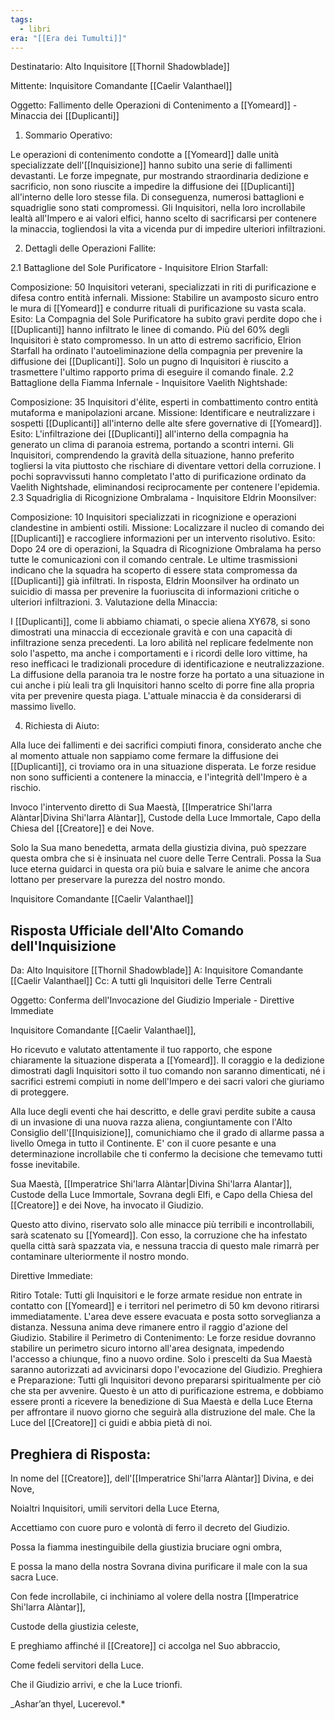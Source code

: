 ```yaml
---
tags:
  - libri
era: "[[Era dei Tumulti]]"
---
```

Destinatario: Alto Inquisitore [[Thornil Shadowblade]]

Mittente: Inquisitore Comandante [[Caelir Valanthael]]

Oggetto: Fallimento delle Operazioni di Contenimento a [[Yomeard]] - Minaccia dei [[Duplicanti]]

1. Sommario Operativo:

Le operazioni di contenimento condotte a [[Yomeard]] dalle unità specializzate dell'[[Inquisizione]] hanno subito una serie di fallimenti devastanti. Le forze impegnate, pur mostrando straordinaria dedizione e sacrificio, non sono riuscite a impedire la diffusione dei [[Duplicanti]] all'interno delle loro stesse fila. Di conseguenza, numerosi battaglioni e squadriglie sono stati compromessi. Gli Inquisitori, nella loro incrollabile lealtà all'Impero e ai valori elfici, hanno scelto di sacrificarsi per contenere la minaccia, togliendosi la vita a vicenda pur di impedire ulteriori infiltrazioni.

2. Dettagli delle Operazioni Fallite:

2.1 Battaglione del Sole Purificatore - Inquisitore Elrion Starfall:

Composizione: 50 Inquisitori veterani, specializzati in riti di purificazione e difesa contro entità infernali.
Missione: Stabilire un avamposto sicuro entro le mura di [[Yomeard]] e condurre rituali di purificazione su vasta scala.
Esito: La Compagnia del Sole Purificatore ha subito gravi perdite dopo che i [[Duplicanti]] hanno infiltrato le linee di comando. Più del 60% degli Inquisitori è stato compromesso. In un atto di estremo sacrificio, Elrion Starfall ha ordinato l'autoeliminazione della compagnia per prevenire la diffusione dei [[Duplicanti]]. Solo un pugno di Inquisitori è riuscito a trasmettere l'ultimo rapporto prima di eseguire il comando finale.
2.2 Battaglione della Fiamma Infernale - Inquisitore Vaelith Nightshade:

Composizione: 35 Inquisitori d'élite, esperti in combattimento contro entità mutaforma e manipolazioni arcane.
Missione: Identificare e neutralizzare i sospetti [[Duplicanti]] all'interno delle alte sfere governative di [[Yomeard]].
Esito: L'infiltrazione dei [[Duplicanti]] all'interno della compagnia ha generato un clima di paranoia estrema, portando a scontri interni. Gli Inquisitori, comprendendo la gravità della situazione, hanno preferito togliersi la vita piuttosto che rischiare di diventare vettori della corruzione. I pochi sopravvissuti hanno completato l'atto di purificazione ordinato da Vaelith Nightshade, eliminandosi reciprocamente per contenere l'epidemia.
2.3 Squadriglia di Ricognizione Ombralama - Inquisitore Eldrin Moonsilver:

Composizione: 10 Inquisitori specializzati in ricognizione e operazioni clandestine in ambienti ostili.
Missione: Localizzare il nucleo di comando dei [[Duplicanti]] e raccogliere informazioni per un intervento risolutivo.
Esito: Dopo 24 ore di operazioni, la Squadra di Ricognizione Ombralama ha perso tutte le comunicazioni con il comando centrale. Le ultime trasmissioni indicano che la squadra ha scoperto di essere stata compromessa da [[Duplicanti]] già infiltrati. In risposta, Eldrin Moonsilver ha ordinato un suicidio di massa per prevenire la fuoriuscita di informazioni critiche o ulteriori infiltrazioni.
3. Valutazione della Minaccia:

I [[Duplicanti]], come li abbiamo chiamati, o specie aliena XY678, si sono dimostrati una minaccia di eccezionale gravità e con una capacità di infiltrazione senza precedenti. La loro abilità nel replicare fedelmente non solo l'aspetto, ma anche i comportamenti e i ricordi delle loro vittime, ha reso inefficaci le tradizionali procedure di identificazione e neutralizzazione. La diffusione della paranoia tra le nostre forze ha portato a una situazione in cui anche i più leali tra gli Inquisitori hanno scelto di porre fine alla propria vita per prevenire questa piaga. L'attuale minaccia è da considerarsi di massimo livello.

4. Richiesta di Aiuto:

Alla luce dei fallimenti e dei sacrifici compiuti finora, considerato anche che al momento attuale non sappiamo come fermare la diffusione dei [[Duplicanti]], ci troviamo ora in una situazione disperata. Le forze residue non sono sufficienti a contenere la minaccia, e l'integrità dell'Impero è a rischio.

Invoco l'intervento diretto di Sua Maestà, [[Imperatrice Shi'larra Alàntar|Divina Shi'larra Alàntar]], Custode della Luce Immortale, Capo della Chiesa del [[Creatore]] e dei Nove.

Solo la Sua mano benedetta, armata della giustizia divina, può spezzare questa ombra che si è insinuata nel cuore delle Terre Centrali. Possa la Sua luce eterna guidarci in questa ora più buia e salvare le anime che ancora lottano per preservare la purezza del nostro mondo.

Inquisitore Comandante
[[Caelir Valanthael]]

## Risposta Ufficiale dell'Alto Comando dell'Inquisizione

Da: Alto Inquisitore [[Thornil Shadowblade]]
A: Inquisitore Comandante [[Caelir Valanthael]]
Cc: A tutti gli Inquisitori delle Terre Centrali

Oggetto: Conferma dell'Invocazione del Giudizio Imperiale - Direttive Immediate

Inquisitore Comandante [[Caelir Valanthael]],

Ho ricevuto e valutato attentamente il tuo rapporto, che espone chiaramente la situazione disperata a [[Yomeard]]. Il coraggio e la dedizione dimostrati dagli Inquisitori sotto il tuo comando non saranno dimenticati, né i sacrifici estremi compiuti in nome dell'Impero e dei sacri valori che giuriamo di proteggere.

Alla luce degli eventi che hai descritto, e delle gravi perdite subite a causa di un invasione di una nuova razza aliena, congiuntamente con l'Alto Consiglio dell'[[Inquisizione]], comunichiamo che il grado di allarme passa a livello Omega in tutto il Continente.
E' con il cuore pesante e una determinazione incrollabile che ti confermo la decisione che temevamo tutti fosse inevitabile.

Sua Maestà, [[Imperatrice Shi'larra Alàntar|Divina Shi'larra Alantar]], Custode della Luce Immortale, Sovrana degli Elfi, e Capo della Chiesa del [[Creatore]] e dei Nove, ha invocato il Giudizio.

Questo atto divino, riservato solo alle minacce più terribili e incontrollabili, sarà scatenato su [[Yomeard]]. Con esso, la corruzione che ha infestato quella città sarà spazzata via, e nessuna traccia di questo male rimarrà per contaminare ulteriormente il nostro mondo.

Direttive Immediate:

Ritiro Totale: Tutti gli Inquisitori e le forze armate residue non entrate in contatto con [[Yomeard]] e i territori nel perimetro di 50 km devono ritirarsi immediatamente. L'area deve essere evacuata e posta sotto sorveglianza a distanza. Nessuna anima deve rimanere entro il raggio d'azione del Giudizio.
Stabilire il Perimetro di Contenimento: Le forze residue dovranno stabilire un perimetro sicuro intorno all'area designata, impedendo l'accesso a chiunque, fino a nuovo ordine. Solo i prescelti da Sua Maestà saranno autorizzati ad avvicinarsi dopo l'evocazione del Giudizio.
Preghiera e Preparazione: Tutti gli Inquisitori devono prepararsi spiritualmente per ciò che sta per avvenire. Questo è un atto di purificazione estrema, e dobbiamo essere pronti a ricevere la benedizione di Sua Maestà e della Luce Eterna per affrontare il nuovo giorno che seguirà alla distruzione del male.
Che la Luce del [[Creatore]] ci guidi e abbia pietà di noi.

## Preghiera di Risposta:

In nome del [[Creatore]], dell'[[Imperatrice Shi'larra Alàntar]] Divina, e dei Nove,

Noialtri Inquisitori, umili servitori della Luce Eterna,

Accettiamo con cuore puro e volontà di ferro il decreto del Giudizio.

Possa la fiamma inestinguibile della giustizia bruciare ogni ombra,

E possa la mano della nostra Sovrana divina purificare il male con la sua sacra Luce.

Con fede incrollabile, ci inchiniamo al volere della nostra [[Imperatrice Shi'larra Alàntar]],

Custode della giustizia celeste,

E preghiamo affinché il [[Creatore]] ci accolga nel Suo abbraccio,

Come fedeli servitori della Luce.

Che il Giudizio arrivi, e che la Luce trionfi.

_Ashar’an thyel, Lucerevol.*